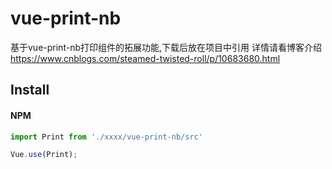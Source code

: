 # vue-print-nb

基于vue-print-nb打印组件的拓展功能,下载后放在项目中引用
详情请看博客介绍
<a href='https://www.cnblogs.com/steamed-twisted-roll/p/10683680.html' target='_blank'>https://www.cnblogs.com/steamed-twisted-roll/p/10683680.html</a>

## Install

#### NPM

```javascript
import Print from './xxxx/vue-print-nb/src'

Vue.use(Print);
```
